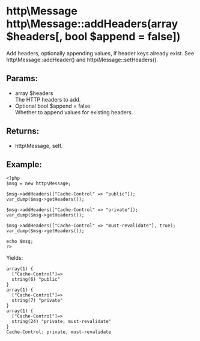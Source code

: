 # http\Message http\Message::addHeaders(array $headers[, bool $append = false])

Add headers, optionally appending values, if header keys already exist.
See http\Message::addHeader() and http\Message::setHeaders().

## Params:

* array $headers  
  The HTTP headers to add.
* Optional bool $append = false  
  Whether to append values for existing headers.

## Returns:

* http\Message, self.

## Example:

    <?php
    $msg = new http\Message;
    
    $msg->addHeaders(["Cache-Control" => "public"]);
    var_dump($msg->getHeaders());
    
    $msg->addHeaders(["Cache-Control" => "private"]);
    var_dump($msg->getHeaders());
    
    $msg->addHeaders(["Cache-Control" => "must-revalidate"], true);
    var_dump($msg->getHeaders());
    
    echo $msg;
    ?>

Yields:

    array(1) {
      ["Cache-Control"]=>
      string(6) "public"
    }
    array(1) {
      ["Cache-Control"]=>
      string(7) "private"
    }
    array(1) {
      ["Cache-Control"]=>
      string(24) "private, must-revalidate"
    }
    Cache-Control: private, must-revalidate

